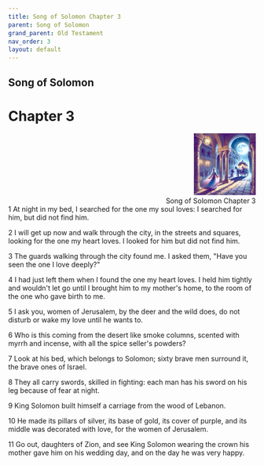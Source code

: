 ```yaml
---
title: Song of Solomon Chapter 3
parent: Song of Solomon
grand_parent: Old Testament
nav_order: 3
layout: default
---
```


## Song of Solomon

# Chapter 3

<div style="clear: both; text-align: right;">
    <img src="/assets/Image/Song of Solomon/500/3.jpg" alt="Song of Solomon Chapter 3" class="chapter-image" style="max-width: 25%; height: auto;"/>
    <figcaption style="font-size: 14px;">Song of Solomon Chapter 3</figcaption>
</div>
1 At night in my bed, I searched for the one my soul loves: I searched for him, but did not find him.

2 I will get up now and walk through the city, in the streets and squares, looking for the one my heart loves. I looked for him but did not find him.

3 The guards walking through the city found me. I asked them, "Have you seen the one I love deeply?"

4 I had just left them when I found the one my heart loves. I held him tightly and wouldn't let go until I brought him to my mother's home, to the room of the one who gave birth to me.

5 I ask you, women of Jerusalem, by the deer and the wild does, do not disturb or wake my love until he wants to.

6 Who is this coming from the desert like smoke columns, scented with myrrh and incense, with all the spice seller's powders?

7 Look at his bed, which belongs to Solomon; sixty brave men surround it, the brave ones of Israel.

8 They all carry swords, skilled in fighting: each man has his sword on his leg because of fear at night.

9 King Solomon built himself a carriage from the wood of Lebanon.

10 He made its pillars of silver, its base of gold, its cover of purple, and its middle was decorated with love, for the women of Jerusalem.

11 Go out, daughters of Zion, and see King Solomon wearing the crown his mother gave him on his wedding day, and on the day he was very happy.


